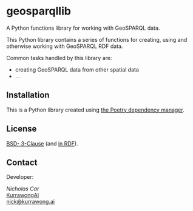 # geosparqllib

A Python functions library for working with GeoSPARQL data.

This Python library contains a series of functions for creating, using and otherwise working with GeoSPARQL RDF data.

Common tasks handled by this library are:

* creating GeoSPARQL data from other spatial data
* ...

## Installation

This is a Python library created using [the Poetry dependency manager](https://python-poetry.org/).

## License

[BSD- 3-Clause](https://opensource.org/license/BSD-3-clause) (and [in RDF](https://purl.org/NET/rdflicense/BSD3.0)).


## Contact

Developer:

*Nicholas Car*  
[KurrawongAI](https://kurrawong.ai)  
<nick@kurrawong.ai>